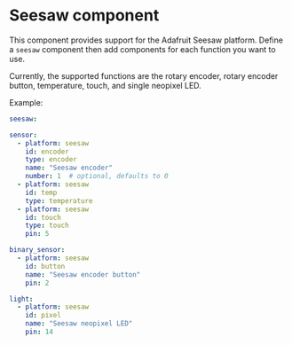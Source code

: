 # Seesaw component

This component provides support for the Adafruit Seesaw platform.  Define a `seesaw` component then add components for each function you want to use.

Currently, the supported functions are the rotary encoder, rotary encoder button, temperature, touch, and single neopixel LED.

Example:
```yaml
seesaw:

sensor:
  - platform: seesaw
    id: encoder
    type: encoder
    name: "Seesaw encoder"
    number: 1  # optional, defaults to 0
  - platform: seesaw
    id: temp
    type: temperature
  - platform: seesaw
    id: touch
    type: touch
    pin: 5

binary_sensor:
  - platform: seesaw
    id: button
    name: "Seesaw encoder button"
    pin: 2

light:
  - platform: seesaw
    id: pixel
    name: "Seesaw neopixel LED"
    pin: 14
```

